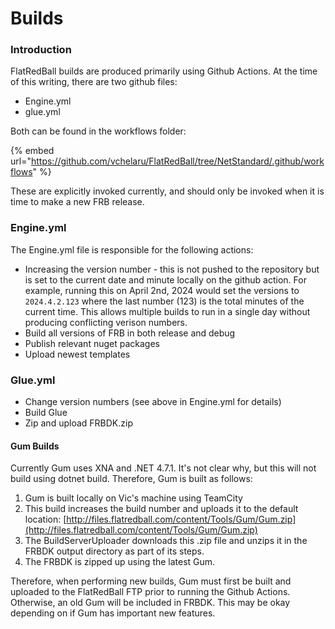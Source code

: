 # Builds

### Introduction

FlatRedBall builds are produced primarily using Github Actions. At the time of this writing, there are two github files:

* Engine.yml
* glue.yml

Both can be found in the workflows folder:

{% embed url="https://github.com/vchelaru/FlatRedBall/tree/NetStandard/.github/workflows" %}

These are explicitly invoked currently, and should only be invoked when it is time to make a new FRB release.

### Engine.yml

The Engine.yml file is responsible for the following actions:

* Increasing the version number - this is not pushed to the repository but is set to the current date and minute locally on the github action. For example, running this on April 2nd, 2024 would set the versions to `2024.4.2.123` where the last number (123) is the total minutes of the current time. This allows multiple builds to run in a single day without producing conflicting verison numbers.
* Build all versions of FRB in both release and debug
* Publish relevant nuget packages
* Upload newest templates

### Glue.yml

* Change version numbers (see above in Engine.yml for details)
* Build Glue
* Zip and upload FRBDK.zip

#### Gum Builds

Currently Gum uses XNA and .NET 4.7.1. It's not clear why, but this will not build using dotnet build. Therefore, Gum is built as follows:

1. Gum is built locally on Vic's machine using TeamCity
2. This build increases the build number and uploads it to the default location: [http://files.flatredball.com/content/Tools/Gum/Gum.zip](http://files.flatredball.com/content/Tools/Gum/Gum.zip)
3. The BuildServerUploader downloads this .zip file and unzips it in the FRBDK output directory as part of its steps.&#x20;
4. The FRBDK is zipped up using the latest Gum.

Therefore, when performing new builds, Gum must first be built and uploaded to the FlatRedBall FTP prior to running the Github Actions. Otherwise, an old Gum will be included in FRBDK. This may be okay depending on if Gum has important new features.
